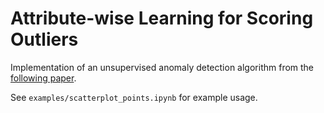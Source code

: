 # Attribute-wise Learning for Scoring Outliers

Implementation of an unsupervised anomaly detection algorithm from the [following paper](https://link.springer.com/content/pdf/10.1007/s10994-015-5507-y.pdf).

See `examples/scatterplot_points.ipynb` for example usage.
